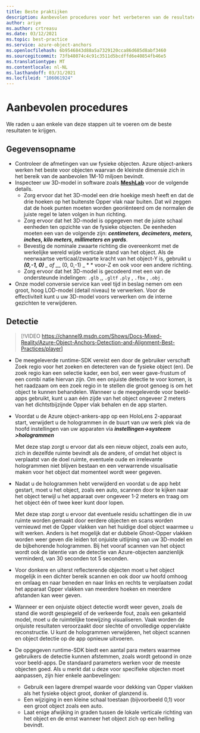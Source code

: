 ```yaml
---
title: Beste praktijken
description: Aanbevolen procedures voor het verbeteren van de resultaten
author: ariye
ms.author: crtreasu
ms.date: 03/12/2021
ms.topic: best-practice
ms.service: azure-object-anchors
ms.openlocfilehash: 6b9546843d88a5a7329120cca86d685d8abf3460
ms.sourcegitcommit: 73fb48074c4c91c3511d5bcdffd6e40854fb46e5
ms.translationtype: MT
ms.contentlocale: nl-NL
ms.lasthandoff: 03/31/2021
ms.locfileid: "106061924"
---
```

# <a name="best-practices"></a>Aanbevolen procedures

We raden u aan enkele van deze stappen uit te voeren om de beste resultaten te krijgen.

## <a name="ingestion"></a>Gegevensopname

- Controleer de afmetingen van uw fysieke objecten. Azure object-ankers werken het beste voor objecten waarvan de kleinste dimensie zich in het bereik van de aanbevolen 1M-10 miljoen bevindt.
- Inspecteer uw 3D-model in software zoals [**MeshLab**](https://www.meshlab.net/) voor de volgende details.
  - Zorg ervoor dat het 3D-model een drie hoekige mesh heeft en dat de drie hoeken op het buitenste Opper vlak naar buiten. Dat wil zeggen dat de hoek punten moeten worden georiënteerd om de normalen de juiste regel te laten volgen in hun richting.
  - Zorg ervoor dat het 3D-model is opgegeven met de juiste schaal eenheden ten opzichte van de fysieke objecten. De eenheden moeten een van de volgende zijn: ***centimeters, decimeters, meters, inches, kilo meters, millimeters en yards***.
  - Bevestig de nominale zwaarte richting die overeenkomt met de werkelijke wereld wijde verticale stand van het object. Als de neerwaartse verticaal/zwaarte kracht van het object-Y is, gebruikt u ***(0,-1, 0)** _ of _*_ (0, 0,-1) _ * * voor-Z en ook voor een andere richting.
  - Zorg ervoor dat het 3D-model is gecodeerd met een van de ondersteunde indelingen: `.glb` ,, `.gltf` `.ply` , `.fbx` , `.obj` .
- Onze model conversie service kan veel tijd in beslag nemen om een groot, hoog LOD-model (detail niveau) te verwerken. Voor de effectiviteit kunt u uw 3D-model voors verwerken om de interne gezichten te verwijderen.

## <a name="detection"></a>Detectie

> [!VIDEO https://channel9.msdn.com/Shows/Docs-Mixed-Reality/Azure-Object-Anchors-Detection-and-Alignment-Best-Practices/player]

- De meegeleverde runtime-SDK vereist een door de gebruiker verschaft Zoek regio voor het zoeken en detecteren van de fysieke object (en). De zoek regio kan een selectie kader, een bol, een weer gave-frustum of een combi natie hiervan zijn. Om een onjuiste detectie te voor komen, is het raadzaam om een zoek regio in te stellen die groot genoeg is om het object te kunnen behandelen. Wanneer u de meegeleverde voor beeld-apps gebruikt, kunt u aan één zijde van het object ongeveer 2 meters van het dichtstbijzijnde Opper vlak behalen en de app starten.
- Voordat u de Azure object-ankers-app op een HoloLens 2-apparaat start, verwijdert u de hologrammen in de buurt van uw werk plek via de hoofd instellingen van uw apparaten via ***instellingen->systeem >hologrammen***

  Met deze stap zorgt u ervoor dat als een nieuw object, zoals een auto, zich in dezelfde ruimte bevindt als de andere, of omdat het object is verplaatst van de doel ruimte, eventuele oude en irrelevante hologrammen niet blijven bestaan en een verwarrende visualisatie maken voor het object dat momenteel wordt weer gegeven.
- Nadat u de hologrammen hebt verwijderd en voordat u de app hebt gestart, moet u het object, zoals een auto, scannen door te kijken naar het object terwijl u het apparaat over ongeveer 1-2 meters en traag om het object één of twee keer kunt door lopen.

  Met deze stap zorgt u ervoor dat eventuele residu schattingen die in uw ruimte worden gemaakt door eerdere objecten en scans worden vernieuwd met de Opper vlakken van het huidige doel object waarmee u wilt werken. Anders is het mogelijk dat er dubbele Ghost-Opper vlakken worden weer geven die leiden tot onjuiste uitlijning van uw 3D-model en de bijbehorende hologrammen. Bij het vooraf scannen van het object wordt ook de latentie van de detectie van Azure-objecten aanzienlijk verminderd, van 30 seconden tot 5 seconden.
- Voor donkere en uiterst reflecterende objecten moet u het object mogelijk in een dichter bereik scannen en ook door uw hoofd omhoog en omlaag en naar beneden en naar links en rechts te verplaatsen zodat het apparaat Opper vlakken van meerdere hoeken en meerdere afstanden kan weer geven.
- Wanneer er een onjuiste object detectie wordt weer geven, zoals de stand die wordt gespiegeld of de verkeerde fout, zoals een gekanteld model, moet u de ruimtelijke toewijzing visualiseren. Vaak worden de onjuiste resultaten veroorzaakt door slechte of onvolledige oppervlakte reconstructie. U kunt de hologrammen verwijderen, het object scannen en object detectie op de app opnieuw uitvoeren.
- De opgegeven runtime-SDK biedt een aantal para meters waarmee gebruikers de detectie kunnen afstemmen, zoals wordt getoond in onze voor beeld-apps. De standaard parameters werken voor de meeste objecten goed. Als u merkt dat u deze voor specifieke objecten moet aanpassen, zijn hier enkele aanbevelingen:
  - Gebruik een lagere drempel waarde voor dekking van Opper vlakken als het fysieke object groot, donker of glanzend is.
  - Een wijziging in een kleine schaal toestaan (bijvoorbeeld 0,1) voor een groot object zoals een auto.
  - Laat enige afwijking in graden tussen de lokale verticale richting van het object en de ernst wanneer het object zich op een helling bevindt.
